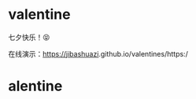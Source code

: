 # valentine

七夕快乐！😝

在线演示：[https://](jibashuazi.github.io/valentines/)[jibashuazi]([https://](jibashuazi.github.io/valentines/)[jibashuazi](https://github.com/jibashuazi).github.io/valentines/).github.io/valentines/https:/

# alentine
